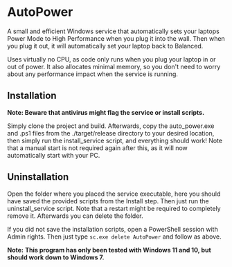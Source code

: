 # AutoPower

A small and efficient Windows service that automatically sets your laptops Power Mode to High Performance when you plug it into the wall.
Then when you plug it out, it will automatically set your laptop back to Balanced.

Uses virtually no CPU, as code only runs when you plug your laptop in or out of power. It also allocates minimal memory, so you don't need to worry about any performance impact when the service is running.

## Installation

**Note: Beware that antivirus might flag the service or install scripts.**

Simply clone the project and build. Afterwards, copy the auto_power.exe and .ps1 files from the ./target/release directory to your desired location, then simply run the install_service script, and everything should work!
Note that a manual start is not required again after this, as it will now automatically start with your PC.

## Uninstallation

Open the folder where you placed the service executable, here you should have saved the provided scripts from the Install step.
Then just run the uninstall_service script. Note that a restart might be required to completely remove it.
Afterwards you can delete the folder.

If you did not save the installation scripts, open a PowerShell session with Admin rights. Then just type `sc.exe delete AutoPower` and follow as above.

**Note:**
**This program has only been tested with Windows 11 and 10, but should work down to Windows 7.**
